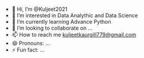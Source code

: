 - 👋 Hi, I’m @Kuljeet2021
- 👀 I’m interested in Data Analythic and Data Science 
- 🌱 I’m currently learning Advance Python
- 💞️ I’m looking to collaborate on ...
- 📫 How to reach me kuljeetkaurgill779@gmail.com
- 😄 Pronouns: ...
- ⚡ Fun fact: ...

<!---
Kuljeet2021/Kuljeet2021 is a ✨ special ✨ repository because its `README.md` (this file) appears on your GitHub profile.
You can click the Preview link to take a look at your changes.
--->
